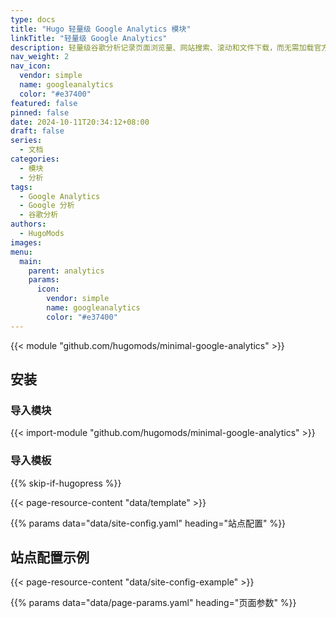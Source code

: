 ```yaml
---
type: docs
title: "Hugo 轻量级 Google Analytics 模块"
linkTitle: "轻量级 Google Analytics"
description: 轻量级谷歌分析记录页面浏览量、网站搜索、滚动和文件下载，而无需加载官方笨重的跟踪库。
nav_weight: 2
nav_icon:
  vendor: simple
  name: googleanalytics
  color: "#e37400"
featured: false
pinned: false
date: 2024-10-11T20:34:12+08:00
draft: false
series:
  - 文档
categories:
  - 模块
  - 分析
tags:
  - Google Analytics
  - Google 分析
  - 谷歌分析
authors:
  - HugoMods
images:
menu:
  main:
    parent: analytics
    params:
      icon:
        vendor: simple
        name: googleanalytics
        color: "#e37400"
---
```


{{< module "github.com/hugomods/minimal-google-analytics" >}}

## 安装

### 导入模块

{{< import-module "github.com/hugomods/minimal-google-analytics" >}}

### 导入模板

{{% skip-if-hugopress %}}

{{< page-resource-content "data/template" >}}

{{% params data="data/site-config.yaml" heading="站点配置" %}}

## 站点配置示例

{{< page-resource-content "data/site-config-example" >}}

{{% params data="data/page-params.yaml" heading="页面参数" %}}
